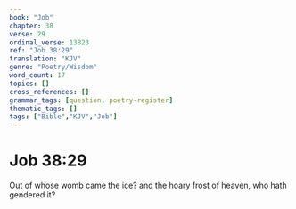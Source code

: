 ```yaml
---
book: "Job"
chapter: 38
verse: 29
ordinal_verse: 13823
ref: "Job 38:29"
translation: "KJV"
genre: "Poetry/Wisdom"
word_count: 17
topics: []
cross_references: []
grammar_tags: [question, poetry-register]
thematic_tags: []
tags: ["Bible","KJV","Job"]
---
```


# Job 38:29

Out of whose womb came the ice? and the hoary frost of heaven, who hath gendered it?
